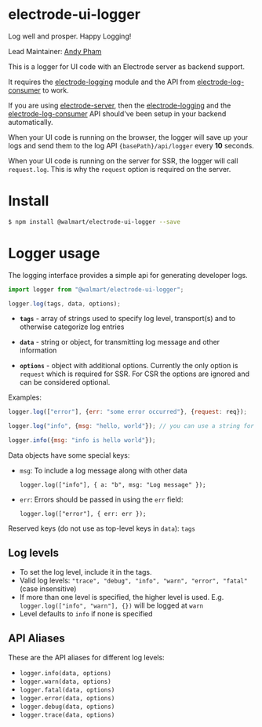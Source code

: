 <h1>electrode-ui-logger</h1>

Log well and prosper. Happy Logging!

Lead Maintainer: [Andy Pham](https://gecgithub01.walmart.com/apham)

This is a logger for UI code with an Electrode server as backend support.

It requires the [electrode-logging] module and the API from [electrode-log-consumer] to work.

If you are using [electrode-server], then the [electrode-logging] and the [electrode-log-consumer] API should've been setup in your backend automatically.

When your UI code is running on the browser, the logger will save up your logs and send them to the log API `{basePath}/api/logger` every **10** seconds.

When your UI code is running on the server for SSR, the logger will call `request.log`. This is why the `request` option is required on the server.

# Install

```bash
$ npm install @walmart/electrode-ui-logger --save
```

# Logger usage

The logging interface provides a simple api for generating developer logs.

```js
import logger from "@walmart/electrode-ui-logger";

logger.log(tags, data, options);

```

  * **`tags`** - array of strings used to specify log level, transport(s) and to otherwise categorize log entries

  * **`data`** - string or object, for transmitting log message and other information

  * **`options`** - object with additional options. Currently the only option is `request` which is required for SSR. For CSR the options are ignored and can be considered optional.

Examples:

```js
logger.log(["error"], {err: "some error occurred"}, {request: req});

logger.log("info", {msg: "hello, world"}); // you can use a string for tags directly 

logger.info({msg: "info is hello world"});
```

Data objects have some special keys:

  * `msg`: To include a log message along with other data  
    
    `logger.log(["info"], { a: "b", msg: "Log message" });`
    
  * `err`: Errors should be passed in using the `err` field:  
    
    `logger.log(["error"], { err: err });`

Reserved keys (do not use as top-level keys in `data`): `tags`

## Log levels

* To set the log level, include it in the tags.
* Valid log levels: `"trace", "debug", "info", "warn", "error", "fatal"`
  (case insensitive)
* If more than one level is specified, the higher level is used. E.g.
  `logger.log(["info", "warn"], {})` will be logged at `warn`
* Level defaults to `info` if none is specified

## API Aliases

These are the API aliases for different log levels:

  * `logger.info(data, options)`
  * `logger.warn(data, options)`
  * `logger.fatal(data, options)`
  * `logger.error(data, options)`
  * `logger.debug(data, options)`
  * `logger.trace(data, options)`
  

[electrode-server]: https://gecgithub01.walmart.com/electrode/electrode-server
[electrode-logging]: https://gecgithub01.walmart.com/electrode/electrode-logging
[electrode-log-consumer]: https://gecgithub01.walmart.com/electrode/electrode-log-consumer
